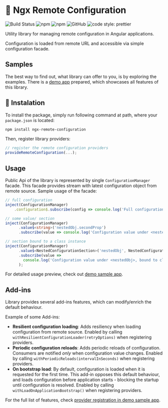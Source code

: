 # 🚀 Ngx Remote Configuration

![Build Status](https://github.com/dadadcko/ngx-remote-configuration/actions/workflows/ci.yml/badge.svg?branch=main)
![npm](https://img.shields.io/npm/v/ngx-remote-configuration)
![npm](https://img.shields.io/npm/dm/ngx-remote-configuration)
![GitHub](https://img.shields.io/github/license/dadadcko/ngx-remote-configuration)
![code style: prettier](https://img.shields.io/badge/code_style-prettier-ff69b4.svg)



Utility library for managing remote configuration in Angular applications.

Configuration is loaded from remote URL and accessible via simple configuration facade.

## Samples
The best way to find out, what library can offer to you, is by exploring the examples.
There is a [demo app](https://github.com/dadadcko/ngx-remote-configuration/tree/main/projects/demo-app) prepared, which showcases all features of this library.

## 🔧 Instalation

To install the package, simply run following command at path, where your `package.json` is located:
```bash
npm install ngx-remote-configuration
```

Then, register library providers:
```ts
// register the remote configuration providers
provideRemoteConfiguration(...);
```

## Usage
Public Api of the library is represented by single `ConfigurationManager` facade.
This facade provides stream with latest configuration object from remote source.
Sample usage of the facade:
```ts
// full configuration
inject(ConfigurationManager)
    .configuration$.subscribe(config => console.log('Full configuration:', config));

// some value/ section
inject(ConfigurationManager)
      .value$<string>('nestedObj.secondProp')
      .subscribe(value => console.log('Configuration value under <nestedObj.secondProp> :', value));

// section bound to a class instance
inject(ConfigurationManager)
      .value$<NestedConfigurationSection>('nestedObj', NestedConfigurationSection)
      .subscribe(value =>
        console.log('Configuration value under <nestedObj>, bound to class instance :', value)
      );
```

For detailed usage preview, check out [demo sample app](https://github.com/dadadcko/ngx-remote-configuration/tree/main/projects/demo-app).

## Add-ins
Library provides several add-ins features, which can modify/enrich the default behaviour.

Example of some Add-ins:
- **Resilient configuration loading**: Adds resiliency when loading configuration from remote source.
Enabled by calling `withResilientConfigurationLoader(retryOptions)` when registering providers.
- **Periodic configuration reloads**: Adds periodic reloads of configuration. Consumers are notified _only_ when configuration value changes.
Enabled by calling `withPeriodicReloads(intervalInSeconds)` when registering providers.
- **On bootstrap load**: By default, configuration is loaded when it is requested for the first time.
This add-in opposes this default behaviour, and loads configuration before application starts - blocking the startup until configuration is resolved.
Enabled by calling `withLoadOnApplicationBootstrap()` when registering providers.

For the full list of features, check [provider registration in demo sample app](https://github.com/dadadcko/ngx-remote-configuration/blob/main/projects/demo-app/src/app/app.config.ts).
